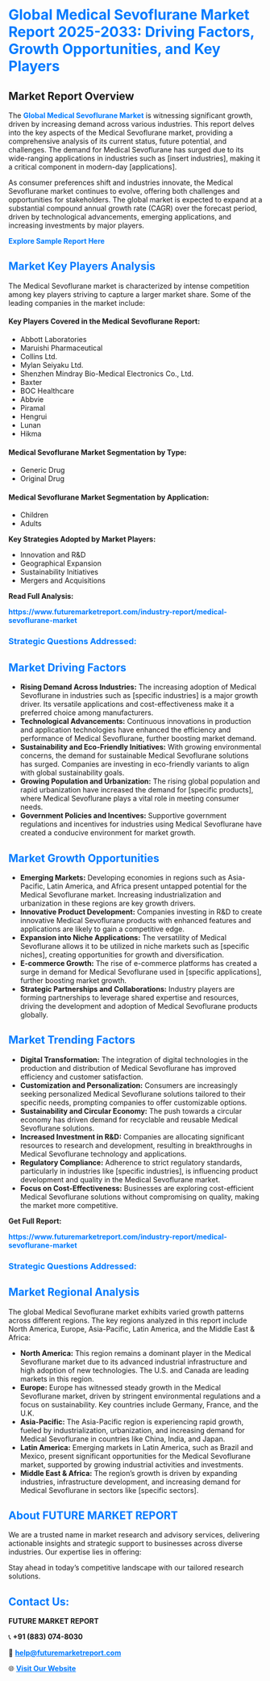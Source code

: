 <h1 style="color: #007BFF;">Global Medical Sevoflurane Market Report 2025-2033: Driving Factors, Growth Opportunities, and Key Players</h1>

<section id="overview">
<h2>Market Report Overview</h2>
<p>The <a href="https://www.futuremarketreport.com/industry-report/medical-sevoflurane-market" style="color: #007BFF; text-decoration: none;"><strong>Global Medical Sevoflurane Market</strong></a> is witnessing significant growth, driven by increasing demand across various industries. This report delves into the key aspects of the Medical Sevoflurane market, providing a comprehensive analysis of its current status, future potential, and challenges. The demand for Medical Sevoflurane has surged due to its wide-ranging applications in industries such as [insert industries], making it a critical component in modern-day [applications].</p>
<p>As consumer preferences shift and industries innovate, the Medical Sevoflurane market continues to evolve, offering both challenges and opportunities for stakeholders. The global market is expected to expand at a substantial compound annual growth rate (CAGR) over the forecast period, driven by technological advancements, emerging applications, and increasing investments by major players.</p>
</section>

<section id="overview">
<p><a href="https://www.futuremarketreport.com/request-sample/reportId=109263" style="color: #007BFF; text-decoration: none;"><strong>Explore Sample Report Here</strong></a></p>
</section>

<section id="key-players">
<h2 style="color: #007BFF;">Market Key Players Analysis</h2>
<p>The Medical Sevoflurane market is characterized by intense competition among key players striving to capture a larger market share. Some of the leading companies in the market include:</p>
<h4>Key Players Covered in the Medical Sevoflurane Report:</h4>
<ul><li>Abbott Laboratories</li><li>Maruishi Pharmaceutical</li><li>Collins Ltd.</li><li>Mylan Seiyaku Ltd.</li><li>Shenzhen Mindray Bio-Medical Electronics Co., Ltd.</li><li>Baxter</li><li>BOC Healthcare</li><li>Abbvie</li><li>Piramal</li><li>Hengrui</li><li>Lunan</li><li>Hikma</li></ul>
<h4>Medical Sevoflurane Market Segmentation by Type:</h4>
<ul><li>Generic Drug</li><li>Original Drug</li></ul>

<h4>Medical Sevoflurane Market Segmentation by Application:</h4>
<ul><li>Children</li><li>Adults</li></ul>
<p><strong>Key Strategies Adopted by Market Players:</strong></p>
<ul>
<li>Innovation and R&D</li>
<li>Geographical Expansion</li>
<li>Sustainability Initiatives</li>
<li>Mergers and Acquisitions</li>
</ul>
</section>

<section>
<p><strong>Read Full Analysis: </strong></p><a href="https://www.futuremarketreport.com/industry-report/medical-sevoflurane-market" style="color: #007BFF; text-decoration: none;"><strong>https://www.futuremarketreport.com/industry-report/medical-sevoflurane-market</strong></a>
<h3 style="color: #007BFF;">Strategic Questions Addressed:</h3>
</section>

<section id="driving-factors">
<h2 style="color: #007BFF;">Market Driving Factors</h2>
<ul>
<li><strong>Rising Demand Across Industries:</strong> The increasing adoption of Medical Sevoflurane in industries such as [specific industries] is a major growth driver. Its versatile applications and cost-effectiveness make it a preferred choice among manufacturers.</li>
<li><strong>Technological Advancements:</strong> Continuous innovations in production and application technologies have enhanced the efficiency and performance of Medical Sevoflurane, further boosting market demand.</li>
<li><strong>Sustainability and Eco-Friendly Initiatives:</strong> With growing environmental concerns, the demand for sustainable Medical Sevoflurane solutions has surged. Companies are investing in eco-friendly variants to align with global sustainability goals.</li>
<li><strong>Growing Population and Urbanization:</strong> The rising global population and rapid urbanization have increased the demand for [specific products], where Medical Sevoflurane plays a vital role in meeting consumer needs.</li>
<li><strong>Government Policies and Incentives:</strong> Supportive government regulations and incentives for industries using Medical Sevoflurane have created a conducive environment for market growth.</li>
</ul>
</section>

<section id="growth-opportunities">
<h2 style="color: #007BFF;">Market Growth Opportunities</h2>
<ul>
<li><strong>Emerging Markets:</strong> Developing economies in regions such as Asia-Pacific, Latin America, and Africa present untapped potential for the Medical Sevoflurane market. Increasing industrialization and urbanization in these regions are key growth drivers.</li>
<li><strong>Innovative Product Development:</strong> Companies investing in R&D to create innovative Medical Sevoflurane products with enhanced features and applications are likely to gain a competitive edge.</li>
<li><strong>Expansion into Niche Applications:</strong> The versatility of Medical Sevoflurane allows it to be utilized in niche markets such as [specific niches], creating opportunities for growth and diversification.</li>
<li><strong>E-commerce Growth:</strong> The rise of e-commerce platforms has created a surge in demand for Medical Sevoflurane used in [specific applications], further boosting market growth.</li>
<li><strong>Strategic Partnerships and Collaborations:</strong> Industry players are forming partnerships to leverage shared expertise and resources, driving the development and adoption of Medical Sevoflurane products globally.</li>
</ul>
</section>

<section id="trending-factors">
<h2 style="color: #007BFF;">Market Trending Factors</h2>
<ul>
<li><strong>Digital Transformation:</strong> The integration of digital technologies in the production and distribution of Medical Sevoflurane has improved efficiency and customer satisfaction.</li>
<li><strong>Customization and Personalization:</strong> Consumers are increasingly seeking personalized Medical Sevoflurane solutions tailored to their specific needs, prompting companies to offer customizable options.</li>
<li><strong>Sustainability and Circular Economy:</strong> The push towards a circular economy has driven demand for recyclable and reusable Medical Sevoflurane solutions.</li>
<li><strong>Increased Investment in R&D:</strong> Companies are allocating significant resources to research and development, resulting in breakthroughs in Medical Sevoflurane technology and applications.</li>
<li><strong>Regulatory Compliance:</strong> Adherence to strict regulatory standards, particularly in industries like [specific industries], is influencing product development and quality in the Medical Sevoflurane market.</li>
<li><strong>Focus on Cost-Effectiveness:</strong> Businesses are exploring cost-efficient Medical Sevoflurane solutions without compromising on quality, making the market more competitive.</li>
</ul>
</section>

<section>
<p><strong>Get Full Report: </strong></p><a href="https://www.futuremarketreport.com/industry-report/medical-sevoflurane-market" style="color: #007BFF; text-decoration: none;"><strong>https://www.futuremarketreport.com/industry-report/medical-sevoflurane-market</strong></a>
<h3 style="color: #007BFF;">Strategic Questions Addressed:</h3>
</section>


<section id="regional-analysis">
<h2 style="color: #007BFF;">Market Regional Analysis</h2>
<p>The global Medical Sevoflurane market exhibits varied growth patterns across different regions. The key regions analyzed in this report include North America, Europe, Asia-Pacific, Latin America, and the Middle East & Africa:</p>
<ul>
<li><strong>North America:</strong> This region remains a dominant player in the Medical Sevoflurane market due to its advanced industrial infrastructure and high adoption of new technologies. The U.S. and Canada are leading markets in this region.</li>
<li><strong>Europe:</strong> Europe has witnessed steady growth in the Medical Sevoflurane market, driven by stringent environmental regulations and a focus on sustainability. Key countries include Germany, France, and the U.K.</li>
<li><strong>Asia-Pacific:</strong> The Asia-Pacific region is experiencing rapid growth, fueled by industrialization, urbanization, and increasing demand for Medical Sevoflurane in countries like China, India, and Japan.</li>
<li><strong>Latin America:</strong> Emerging markets in Latin America, such as Brazil and Mexico, present significant opportunities for the Medical Sevoflurane market, supported by growing industrial activities and investments.</li>
<li><strong>Middle East & Africa:</strong> The region’s growth is driven by expanding industries, infrastructure development, and increasing demand for Medical Sevoflurane in sectors like [specific sectors].</li>
</ul>
</section>

<footer>
<h2 style="color: #007BFF;">About FUTURE MARKET REPORT</h2>
<p>We are a trusted name in market research and advisory services, delivering actionable insights and strategic support to businesses across diverse industries. Our expertise lies in offering:</p>

<p>Stay ahead in today’s competitive landscape with our tailored research solutions.</p>

<h2 style="color: #007BFF;">Contact Us:</h2>
<p><strong>FUTURE MARKET REPORT</strong></p>
<p>📞 <strong>+91 (883) 074-8030</strong></p>
<p>📧 <strong><a href="mailto:help@futuremarketreport.com" style="color: #007BFF;">help@futuremarketreport.com</a></strong></p>
<p>🌐 <strong><a href="https://www.futuremarketreport.com/" style="color: #007BFF;">Visit Our Website</a></strong></p>
</footer>